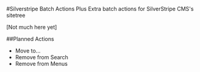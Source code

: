 #Silverstripe Batch Actions Plus
Extra batch actions for SilverStripe CMS's sitetree

[Not much here yet]

##Planned Actions
* Move to...
* Remove from Search 
* Remove from Menus 
